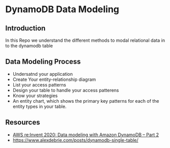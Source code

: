 # DynamoDB Data Modeling
## Introduction 
In this Repo we understand the different methods to modal relational data in to the dynamodb table

## Data Modeling Process
- Undersatnd your application
- Create Your entity-relationship diagram
- List your access patterns
- Design your table to handle your access patterens
- Know your strategies
- An entity chart, which shows the primary key patterns for each of the entity types in your table.

## Resources
- [AWS re:Invent 2020: Data modeling with Amazon DynamoDB – Part 2](https://www.youtube.com/watch?v=0uLF1tjI_BI)
- https://www.alexdebrie.com/posts/dynamodb-single-table/
